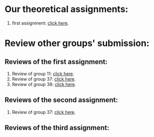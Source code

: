# Our theoretical assignments:
  1. first assignment: [click here](https://docs.google.com/document/d/1wfQoETwvlQEOlmImN7frlZ_cyrmefeJ3kGPvyCAOYMU/edit?usp=sharing).
# Review other groups' submission:
## Reviews of the first assignment:
  1. Review of group 11: [click here](https://docs.google.com/document/d/1hcpxc2AsfBZar40M7laWvFZJX5jcQfovioAXZVKinrU/edit?usp=sharing).
  2. Review of group 37: [click here](https://docs.google.com/document/d/1zavPsYhRTxLldvB2dgnKQT_ywEHMgTMvbyESneLcljM/edit?usp=sharing).
  3. Review of group 38: [click here](https://docs.google.com/document/d/1a9bsWSi7Qy33a6DCVC2_LL5p61VcFs5Muu4eKRDkhPQ/edit?usp=sharing).

## Reviews of the second assignment:
  1. Review of group 37: [click here](https://docs.google.com/document/d/1v0-ryJjDaCnshPvOW3zBNbuS3IGU6s0JXfMsB4ldk_E/edit?usp=sharing). 
## Reviews of the third assignment:
